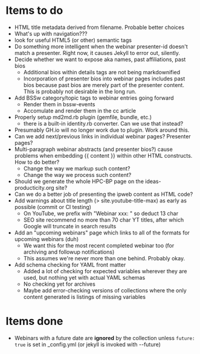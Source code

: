 # Items to do

- HTML title metadata derived from filename.  Probable better choices
- What's up with navigation???
- look for useful HTML5 (or other) semantic tags
- Do something more intelligent when the webinar presenter-id doesn't match a presenter.  Right now, it causes Jekyll to error out, silently.
- Decide whether we want to expose aka names, past affiliations, past bios
  - Additional bios within details tags are not being markdownified
  - Incorporation of presenter bios into webinar pages includes past bios because past bios are merely part of the presenter content.  This is probably not desirable in the long run.
- Add BSSw category/topic tags to webinar entries going forward
  - Render them in bssw-events
  - Accomulate and render them in the cc article
- Properly setup md2md.rb plugin (gemfile, bundle, etc.)
  - there is a built-in identity.rb converter.  Can we use that instead?
- Presumably GH.io will no longer work due to plugin.  Work around this.
- Can we add next/previous links in individual webinar pages? Presenter pages?
- Multi-paragraph webinar abstracts (and presenter bios?) cause problems when embedding \{\{ content \}\} within other HTML constructs.  How to do better?
  - Change the way we markup such content?
  - Change the way we process such content?
- Should we generate the whole HPC-BP page on the ideas-producticity.org site?
- Can we do a better job of presenting the ipweb content as HTML code?
- Add warnings about title length (> site.youtube-title-max) as early as possible (commit or CI testing)
  - On YouTube, we prefix with "Webinar xxx: " so deduct 13 char
  - SEO site recommend no more than 70 char YT titles, after which Google will truncate in search results
- Add an "upcoming webinars" page which links to all of the formats for upcoming webinars (duh)
  - We want this for the most recent completed webinar too (for archiving and followup notifications)
  - This assumes we're never more than one behind.  Probably okay.
- Add schema checking for YAML front matter
  - Added a lot of checking for expected variables wherever they are used, but nothing yet with actual YAML schemas
  - No checking yet for archives
  - Maybe add error-checking versions of collections where the only content generated is listings of missing variables

# Items done

- Webinars with a future date are **ignored** by the collection unless `future: true` is set in _config.yml (or jekyll is invoked with --future)
